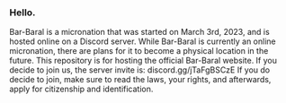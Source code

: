 ### Hello.

Bar-Baral is a micronation that was started on March 3rd, 2023, and is hosted online on a Discord server.
While Bar-Baral is currently an online micronation, there are plans for it to become a physical location in the future.
This repository is for hosting the official Bar-Baral website.
If you decide to join us, the server invite is: discord.gg/jTaFgBSCzE
If you do decide to join, make sure to read the laws, your rights, and afterwards, apply for citizenship and identification.

